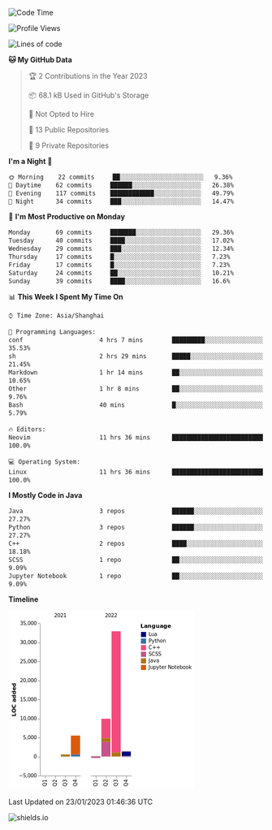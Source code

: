 <!--START_SECTION:waka-->
![Code Time](http://img.shields.io/badge/Code%20Time-104%20hrs%2017%20mins-blue)

![Profile Views](http://img.shields.io/badge/Profile%20Views-0-blue)

![Lines of code](https://img.shields.io/badge/From%20Hello%20World%20I%27ve%20Written-50%20Thousand%20lines%20of%20code-blue)

**🐱 My GitHub Data** 

> 🏆 2 Contributions in the Year 2023
 > 
> 📦 68.1 kB Used in GitHub's Storage 
 > 
> 🚫 Not Opted to Hire
 > 
> 📜 13 Public Repositories 
 > 
> 🔑 9 Private Repositories  
 > 
**I'm a Night 🦉** 

```text
🌞 Morning    22 commits     ██░░░░░░░░░░░░░░░░░░░░░░░   9.36% 
🌆 Daytime    62 commits     ██████░░░░░░░░░░░░░░░░░░░   26.38% 
🌃 Evening    117 commits    ████████████░░░░░░░░░░░░░   49.79% 
🌙 Night      34 commits     ███░░░░░░░░░░░░░░░░░░░░░░   14.47%

```
📅 **I'm Most Productive on Monday** 

```text
Monday       69 commits     ███████░░░░░░░░░░░░░░░░░░   29.36% 
Tuesday      40 commits     ████░░░░░░░░░░░░░░░░░░░░░   17.02% 
Wednesday    29 commits     ███░░░░░░░░░░░░░░░░░░░░░░   12.34% 
Thursday     17 commits     █░░░░░░░░░░░░░░░░░░░░░░░░   7.23% 
Friday       17 commits     █░░░░░░░░░░░░░░░░░░░░░░░░   7.23% 
Saturday     24 commits     ██░░░░░░░░░░░░░░░░░░░░░░░   10.21% 
Sunday       39 commits     ████░░░░░░░░░░░░░░░░░░░░░   16.6%

```


📊 **This Week I Spent My Time On** 

```text
⌚︎ Time Zone: Asia/Shanghai

💬 Programming Languages: 
conf                     4 hrs 7 mins        █████████░░░░░░░░░░░░░░░░   35.53% 
sh                       2 hrs 29 mins       █████░░░░░░░░░░░░░░░░░░░░   21.45% 
Markdown                 1 hr 14 mins        ██░░░░░░░░░░░░░░░░░░░░░░░   10.65% 
Other                    1 hr 8 mins         ██░░░░░░░░░░░░░░░░░░░░░░░   9.76% 
Bash                     40 mins             █░░░░░░░░░░░░░░░░░░░░░░░░   5.79%

🔥 Editors: 
Neovim                   11 hrs 36 mins      █████████████████████████   100.0%

💻 Operating System: 
Linux                    11 hrs 36 mins      █████████████████████████   100.0%

```

**I Mostly Code in Java** 

```text
Java                     3 repos             ██████░░░░░░░░░░░░░░░░░░░   27.27% 
Python                   3 repos             ██████░░░░░░░░░░░░░░░░░░░   27.27% 
C++                      2 repos             ████░░░░░░░░░░░░░░░░░░░░░   18.18% 
SCSS                     1 repo              ██░░░░░░░░░░░░░░░░░░░░░░░   9.09% 
Jupyter Notebook         1 repo              ██░░░░░░░░░░░░░░░░░░░░░░░   9.09%

```


**Timeline**

![Chart not found](https://raw.githubusercontent.com/kopp4/kopp4/main/charts/bar_graph.png) 


 Last Updated on 23/01/2023 01:46:36 UTC
<!--END_SECTION:waka-->
![shields.io](https://img.shields.io/github/commit-activity/w/kopp4/kopp4?color=g&label=abusing%20bot&style=flat-square)
